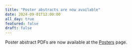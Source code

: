 ```yaml
---
title: "Poster abstracts are now available"
date: 2024-09-01T12:00:00
all_day: true
featured: false
draft: false
---
```

Poster abstract PDFs are now available at the [Posters](/posters/) page.
